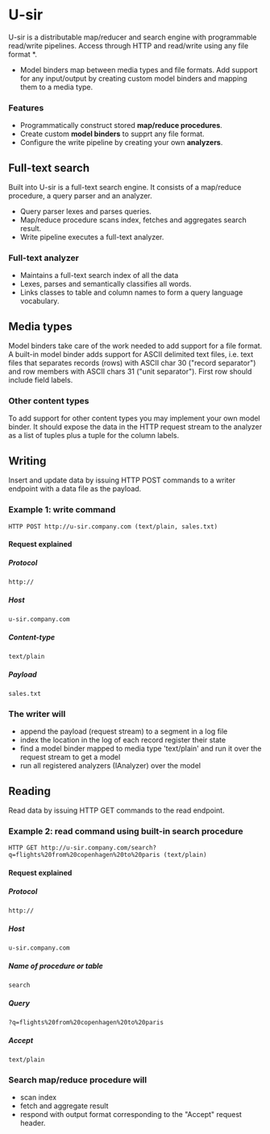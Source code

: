 # U-sir

U-sir is a distributable map/reducer and search engine with programmable read/write pipelines. Access through HTTP and read/write using any file format *. 

* Model binders map between media types and file formats. Add support for any input/output by creating custom model binders and mapping them to a media type.

### Features

- Programmatically construct stored __map/reduce procedures__. 
- Create custom __model binders__ to supprt any file format.
- Configure the write pipeline by creating your own __analyzers__.

## Full-text search

Built into U-sir is a full-text search engine. It consists of a map/reduce procedure, a query parser and an analyzer.

- Query parser lexes and parses queries.
- Map/reduce procedure scans index, fetches and aggregates search result.
- Write pipeline executes a full-text analyzer.

### Full-text analyzer

- Maintains a full-text search index of all the data
- Lexes, parses and semantically classifies all words.
- Links classes to table and column names to form a query language vocabulary.

## Media types

Model binders take care of the work needed to add support for a file format. A built-in model binder adds support for ASCII delimited text files, i.e. text files that separates records (rows) with ASCII char 30 ("record separator") and row members with ASCII chars 31 ("unit separator"). First row should include field labels.

### Other content types

To add support for other content types you may implement your own model binder. It should expose the data in the HTTP request stream to the analyzer as a list of tuples plus a tuple for the column labels. 

## Writing

Insert and update data by issuing HTTP POST commands to a writer endpoint with a data file as the payload.

### Example 1: write command

	HTTP POST http://u-sir.company.com (text/plain, sales.txt)

#### Request explained

##### Protocol
`http://`

##### Host
`u-sir.company.com`

##### Content-type
`text/plain`

##### Payload
`sales.txt`

### The writer will

- append the payload (request stream) to a segment in a log file
- index the location in the log of each record register their state
- find a model binder mapped to media type 'text/plain' and run it over the request stream to get a model
- run all registered analyzers (IAnalyzer) over the model

## Reading

Read data by issuing HTTP GET commands to the read endpoint.

### Example 2: read command using built-in search procedure

	HTTP GET http://u-sir.company.com/search?q=flights%20from%20copenhagen%20to%20paris (text/plain)

#### Request explained

##### Protocol
`http://`

##### Host
`u-sir.company.com`

##### Name of procedure or table
`search`

##### Query
`?q=flights%20from%20copenhagen%20to%20paris`

##### Accept
`text/plain`

### Search map/reduce procedure will

- scan index
- fetch and aggregate result
- respond with output format corresponding to the "Accept" request header.
